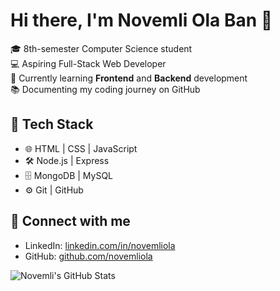# Hi there, I'm Novemli Ola Ban 👋

🎓 8th-semester Computer Science student  
💻 Aspiring Full-Stack Web Developer  
🚀 Currently learning **Frontend** and **Backend** development  
📚 Documenting my coding journey on GitHub  

## 🚀 Tech Stack
- 🌐 HTML | CSS | JavaScript  
- 🛠️ Node.js | Express  
- 🗄️ MongoDB | MySQL  
- ⚙️ Git | GitHub  

## 🔗 Connect with me
- LinkedIn: [linkedin.com/in/novemliola](#)  
- GitHub: [github.com/novemliola](#)  

![Novemli's GitHub Stats](https://github-readme-stats.vercel.app/api?username=novemliola&show_icons=true&theme=dark)
